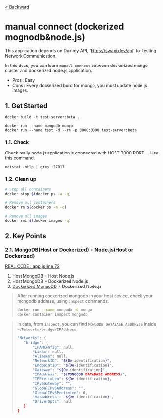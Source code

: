 [< Backward](../README.md)

# manual connect (dockerized mognodb&node.js)

This application depends on Dummy API, 'https://swapi.dev/api' for testing Network Communication.

In this docs, you can learn `manaul connect` between dockerized mongo cluster and dockerized node.js application.

- Pros : Easy
- Cons : Every dockerized build for mongo, you must update node.js images.

## 1. Get Started

```
docker build -t test-server:beta .

docker run --name mongodb mongo
docker run --name test -d --rm -p 3000:3000 test-server:beta
```

### 1.1. Check

Check really node.js application is connected with HOST 3000 PORT....
Use this command.

```
netstat -ntlp | grep :27017
```

### 1.2. Clean up

```sh
# Stop all containers
docker stop $(docker ps -a -q)

# Remove all containers
docker rm $(docker ps -a -q)

# Remove all images
docker rmi $(docker images -q) 
```

## 2. Key Points

### 2.1. MongoDB(Host or Dockerized) + Node.js(Host or Dockerized)

[REAL CODE : app.js line 72](./app.js)

1. Host MongoDB + Host Node.js
2. Host MongoDB + Dockerized Node.js
3. [Dockerized MongoDB](https://hub.docker.com/_/mongo) + Dockerized Node.js

> After running dockerized mongodb in your host device, check your mongodb address, using `inspect` commands.
> ```sh
> docker run --name mongodb -d mongo
> docker container inspect mongodb
> ```

> In data, from `inspect`, you can find `MONGODB DATABASE ASDDRESS` inside `~/Networks/bridge/IPAddress`.
>```sh
>"Networks": {
>    "bridge": {
>        "IPAMConfig": null,
>        "Links": null,
>        "Aliases": null,
>        "NetworkID": "${De-identification}",
>        "EndpointID": "${De-identification}",
>        "Gateway": "${De-identification}",
>        "IPAddress": "${MONGODB DATABASE ADDRESS}",
>        "IPPrefixLen": ${De-identification},
>        "IPv6Gateway": "",
>        "GlobalIPv6Address": "",
>        "GlobalIPv6PrefixLen": 0,
>        "MacAddress": "${De-identification}",
>        "DriverOpts": null
>    }
>}
>```